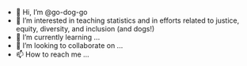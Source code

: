 - 👋 Hi, I’m @go-dog-go
- 👀 I’m interested in teaching statistics and in efforts related to justice, equity, diversity, and inclusion (and dogs!)
- 🌱 I’m currently learning ...
- 💞️ I’m looking to collaborate on ...
- 📫 How to reach me ...

<!---
go-dog-go/go-dog-go is a ✨ special ✨ repository because its `README.md` (this file) appears on your GitHub profile.
You can click the Preview link to take a look at your changes.
--->
